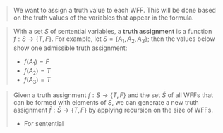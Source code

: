 > We want to assign a truth value to each WFF. This will be done based on the truth values of the variables that appear in the formula.

> With a set $S$ of sentential variables, a **truth assignment** is a function $f : S \rightarrow \{T, F\}$.
> For example, let $S = \{A_1,A_2,A_3\}$; then the values below show one admissible truth assignment:
> 	- $f(A_1)=F$
> 	- $f(A_2)=T$ 
> 	- $f(A_3)=T$

> Given a truth assignment $f : S \rightarrow \{T, F\}$ and the set $\bar S$ of all WFFs that can be formed with elements of $S$, we can generate a new truth assignment $\bar f :\bar S \rightarrow \{T, F\}$ by applying recursion on the size of WFFs.
> 	- For sentential 